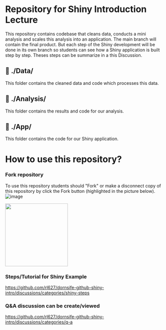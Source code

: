 # Repository for Shiny Introduction Lecture

This repository contains codebase that cleans data, conducts a mini analysis and scales this analysis into an application. The main branch will contain the final product. But each step of the Shiny development will be done in its own branch so students can see how a Shiny application is built step by step. Theses steps can be summarize in a this Discussion.

## 📁 ./Data/

This folder contains the cleaned data and code which processes this data.

## 📁 ./Analysis/

This folder contains the results and code for our analysis. 

## 📁 ./App/

This folder contains the code for our Shiny application. 

# How to use this repository?

### Fork repository

To use this repository students should "Fork" or make a disconnect copy of this repository by click the Fork button (highlighted in the picture below).
![image](https://user-images.githubusercontent.com/45013044/144135483-53faeee7-455a-44e4-9caa-4915b69918a6.png)

<img src="https://user-images.githubusercontent.com/45013044/144135483-53faeee7-455a-44e4-9caa-4915b69918a6.png"  height="200">


### Steps/Tutorial for Shiny Example

https://github.com/rl627/dornsife-github-shiny-intro/discussions/categories/shiny-steps

### Q&A discussion can be create/viewed

https://github.com/rl627/dornsife-github-shiny-intro/discussions/categories/q-a

